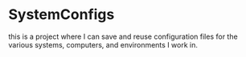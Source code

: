 # SystemConfigs
this is a project where I can save and reuse configuration files for the various systems, computers, and environments I work in.
